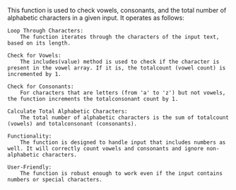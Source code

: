 This function is used to check vowels, consonants, and the total number of alphabetic characters in a given input. It operates as follows:

    Loop Through Characters:
        The function iterates through the characters of the input text, based on its length.

    Check for Vowels:
        The includes(value) method is used to check if the character is present in the vowel array. If it is, the totalcount (vowel count) is incremented by 1.

    Check for Consonants:
        For characters that are letters (from 'a' to 'z') but not vowels, the function increments the totalconsonant count by 1.

    Calculate Total Alphabetic Characters:
        The total number of alphabetic characters is the sum of totalcount (vowels) and totalconsonant (consonants).

    Functionality:
        The function is designed to handle input that includes numbers as well. It will correctly count vowels and consonants and ignore non-alphabetic characters.

    User-Friendly:
        The function is robust enough to work even if the input contains numbers or special characters.